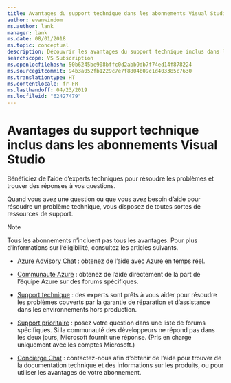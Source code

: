 ```yaml
---
title: Avantages du support technique dans les abonnements Visual Studio | Microsoft Docs
author: evanwindom
ms.author: lank
manager: lank
ms.date: 08/01/2018
ms.topic: conceptual
description: Découvrir les avantages du support technique inclus dans les abonnements Visual Studio
searchscope: VS Subscription
ms.openlocfilehash: 50b6245be908bffc0d2abb9db7f74ed14f878224
ms.sourcegitcommit: 94b3a052fb1229c7e7f8804b09c1d403385c7630
ms.translationtype: HT
ms.contentlocale: fr-FR
ms.lasthandoff: 04/23/2019
ms.locfileid: "62427479"
---
```

# <a name="technical-support-benefits-included-with-visual-studio-subscriptions"></a>Avantages du support technique inclus dans les abonnements Visual Studio

Bénéficiez de l’aide d’experts techniques pour résoudre les problèmes et trouver des réponses à vos questions.

Quand vous avez une question ou que vous avez besoin d’aide pour résoudre un problème technique, vous disposez de toutes sortes de ressources de support.

> [!NOTE]
> Tous les abonnements n’incluent pas tous les avantages.  Pour plus d’informations sur l’éligibilité, consultez les articles suivants.

- [Azure Advisory Chat](vs-azure-advisory-chat.md) : obtenez de l’aide avec Azure en temps réel.

- [Communauté Azure](vs-azure-community.md) : obtenez de l’aide directement de la part de l’équipe Azure sur des forums spécifiques.

- [Support technique](vs-tech-support.md) : des experts sont prêts à vous aider pour résoudre les problèmes couverts par la garantie de réparation et d’assistance dans les environnements hors production.

- [Support prioritaire](vs-priority-support.md) : posez votre question dans une liste de forums spécifiques. Si la communauté des développeurs ne répond pas dans les deux jours, Microsoft fournit une réponse. (Pris en charge uniquement avec les comptes Microsoft.)

- [Concierge Chat](vs-concierge-chat.md) : contactez-nous afin d’obtenir de l’aide pour trouver de la documentation technique et des informations sur les produits, ou pour utiliser les avantages de votre abonnement.
